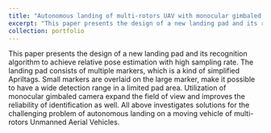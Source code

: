 ```yaml
---
title: "Autonomous landing of multi-rotors UAV with monocular gimbaled camera on moving vehicle"
excerpt: "This paper presents the design of a new landing pad and its recognition algorithm to achieve relative pose estimation with high sampling rate. The landing pad consists of multiple markers, which is a kind of simplified Apriltags. Small markers are overlaid on the large marker, make it possible to have a wide detection range in a limited pad area. Utilization of monocular gimbaled camera expand the field of view and improves the reliability of identification as well. All above investigates solutions for the challenging problem of autonomous landing on a moving vehicle of multi-rotors Unmanned Aerial Vehicles.<br/><img src='/images/robot ultrasound system.jpg'>"
collection: portfolio
---
```


This paper presents the design of a new landing pad and its recognition algorithm to achieve relative pose estimation with high sampling rate. The landing pad consists of multiple markers, which is a kind of simplified Apriltags. Small markers are overlaid on the large marker, make it possible to have a wide detection range in a limited pad area. Utilization of monocular gimbaled camera expand the field of view and improves the reliability of identification as well. All above investigates solutions for the challenging problem of autonomous landing on a moving vehicle of multi-rotors Unmanned Aerial Vehicles.
